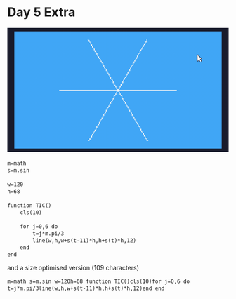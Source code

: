 # Day 5 Extra
![Three crossing lines making a very simple snowflake](./day07extra.gif)

```
m=math
s=m.sin 

w=120
h=68 

function TIC()
	cls(10)
	
	for j=0,6 do
		t=j*m.pi/3
		line(w,h,w+s(t-11)*h,h+s(t)*h,12)
	end
end
```

and a size optimised version (109 characters)

```
m=math s=m.sin w=120h=68 function TIC()cls(10)for j=0,6 do t=j*m.pi/3line(w,h,w+s(t-11)*h,h+s(t)*h,12)end end
```
